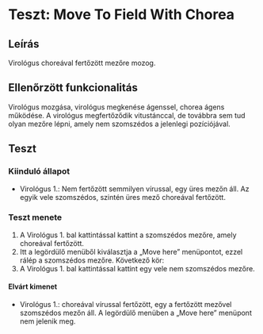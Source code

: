 # Teszt: Move To Field With Chorea

## Leírás

Virológus choreával fertőzött mezőre mozog.

## Ellenőrzött funkcionalitás

Virológus mozgása, virológus megkenése ágenssel, chorea ágens működése.
A virológus megfertőződik vitustánccal, de továbbra sem tud olyan mezőre lépni, amely nem szomszédos a jelenlegi pozíciójával.

## Teszt

### Kiinduló állapot

- Virológus 1.: Nem fertőzött semmilyen vírussal, egy üres mezőn áll. Az egyik vele szomszédos, szintén üres mező choreával fertőzött.

### Teszt menete

1. A Virológus 1. bal kattintással kattint a szomszédos mezőre, amely choreával fertőzött.
2. Itt a legördülő menüből kiválasztja a „Move here” menüpontot, ezzel rálép a szomszédos mezőre.
Következő kör:
3. A Virológus 1. bal kattintással kattint egy vele nem szomszédos mezőre.

#### Elvárt kimenet

- Virológus 1.: choreával vírussal fertőzött, egy a fertőzött mezővel szomszédos mezőn áll. A legördülő menüben a „Move here” menüpont nem jelenik meg.
